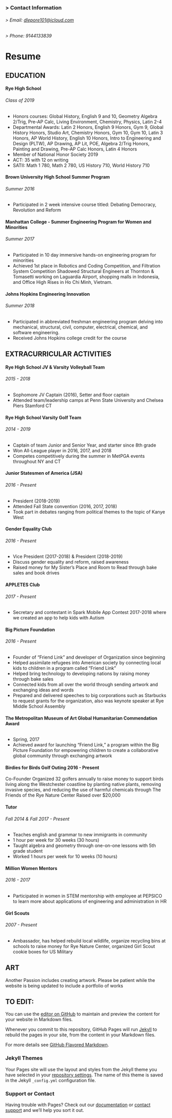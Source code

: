 ### > Contact Information
###### > Email: dlepore101@icloud.com
###### > Phone: 9144133839

# Resume

## EDUCATION
#### Rye High School
###### Class of 2019
- Honors courses: Global History, English 9 and 10, Geometry Algebra 2/Trig, Pre-AP Calc, Living Environment, Chemistry, Physics, Latin 2-4
- Departmental Awards: Latin 2 Honors, English 9 Honors, Gym 9, Global History Honors, Studio Art, Chemistry Honors, Gym 10, Gym 10, Latin 3 Honors, AP World History, English 10 Honors, Intro to Engineering and Design (PLTW), AP Drawing, AP Lit, POE, Algebra 2/Trig Honors, Painting and Drawing, Pre-AP Calc Honors, Latin 4 Honors
- Member of National Honor Society 2019
- ACT: 35 with 12 on writing
- SATII: Math 1 780, Math 2 780, US History 710, World History 710

#### Brown University High School Summer Program
###### Summer 2016
- Participated in 2 week intensive course titled: Debating Democracy, Revolution and Reform

#### Manhattan College - Summer Engineering Program for Women and Minorities
###### Summer 2017
- Participated in 10 day immersive hands-on engineering program for minorities
- Achieved 1st place in Robotics and Coding Competition, and Filtration System Competition
Shadowed Structural Engineers at Thornton & Tomasetti working on Laguardia Airport, shopping malls in Indonesia, and Office High Rises in Ho Chi Minh, Vietnam.

#### Johns Hopkins Engineering Innovation
###### Summer 2018
- Participated in abbreviated freshman engineering program delving into mechanical, structural, civil, computer, electrical, chemical, and software engineering.
- Received Johns Hopkins college credit for the course

## EXTRACURRICULAR ACTIVITIES
#### Rye High School JV & Varsity Volleyball Team
###### 2015 - 2018
- Sophomore JV Captain (2016), Setter and floor captain
- Attended team/leadership camps at Penn State University and Chelsea Piers Stamford CT

#### Rye High School Varsity Golf Team
###### 2014 - 2019
- Captain of team Junior and Senior Year, and starter since 8th grade
- Won All-League player in 2016, 2017, and 2018
- Competes competitively during the summer in MetPGA events throughout NY and CT

#### Junior Statesmen of America (JSA)
###### 2016 - Present
- President (2018-2019)
- Attended Fall State convention (2016, 2017, 2018)
- Took part in debates ranging from political themes to the topic of Kanye West

#### Gender Equality Club
###### 2016 - Present
- Vice President (2017-2018) & President (2018-2019)
- Discuss gender equality and reform, raised awareness
- Raised money for My Sister’s Place and Room to Read through bake sales and book drives

#### APPLETES Club
###### 2017 - Present
- Secretary and contestant in Spark Mobile App Contest 2017-2018 where we created an app to help kids with Autism

#### Big Picture Foundation
###### 2016 - Present
- Founder of “Friend Link” and developer of Organization since beginning
- Helped assimilate refugees into American society by connecting local kids to children in a program called “Friend Link”
- Helped bring technology to developing nations by raising money through bake sales
- Connected kids from all over the world through sending artwork and exchanging ideas and words
- Prepared and delivered speeches to big corporations such as Starbucks to request grants for the organization, also was keynote speaker at Rye Middle School Assembly

#### The Metropolitan Museum of Art Global Humanitarian Commendation Award
######
- Spring, 2017
- Achieved award for launching “Friend Link,” a program within the Big Picture Foundation for empowering children to create a collaborative global community through exchanging artwork

#### Birdies for Birds Golf Outing 								   2016 - Present
Co-Founder
Organized 32 golfers annually to raise money to support birds living along the Westchester coastline by planting native plants, removing invasive species, and reducing the use of harmful chemicals through The Friends of the Rye Nature Center
Raised over $20,000

#### Tutor
###### Fall 2014 & Fall 2017 - Present
- Teaches english and grammar to new immigrants in community
- 1 hour per week for 30 weeks (30 hours)
- Taught algebra and geometry through one-on-one lessons with 5th grade student
- Worked 1 hours per week for 10 weeks (10 hours)

#### Million Women Mentors
###### 2016 - 2017
- Participated in women in STEM mentorship with employee at PEPSICO to learn more about applications of engineering and administration in HR

#### Girl Scouts
###### 2007 - Present
- Ambassador, has helped rebuild local wildlife, organize recycling bins at schools to raise money for Rye Nature Center, organized Girl Scout cookie boxes for US Military







## ART
Another Passion includes creating artwork. Please be patient while the website is being updated to include a portfolio of works




## TO EDIT:
You can use the [editor on GitHub](https://github.com/delucialepore/delucialepore.github.io/edit/master/README.md) to maintain and preview the content for your website in Markdown files.

Whenever you commit to this repository, GitHub Pages will run [Jekyll](https://jekyllrb.com/) to rebuild the pages in your site, from the content in your Markdown files.


For more details see [GitHub Flavored Markdown](https://guides.github.com/features/mastering-markdown/).

### Jekyll Themes

Your Pages site will use the layout and styles from the Jekyll theme you have selected in your [repository settings](https://github.com/delucialepore/delucialepore.github.io/settings). The name of this theme is saved in the Jekyll `_config.yml` configuration file.

### Support or Contact

Having trouble with Pages? Check out our [documentation](https://help.github.com/categories/github-pages-basics/) or [contact support](https://github.com/contact) and we’ll help you sort it out.
